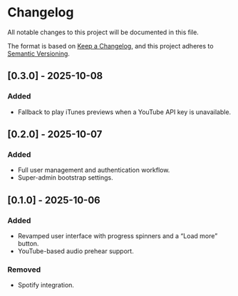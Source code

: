 # Changelog
All notable changes to this project will be documented in this file.

The format is based on [Keep a Changelog](https://keepachangelog.com/en/1.1.0/),
and this project adheres to [Semantic Versioning](https://semver.org/spec/v2.0.0.html).

## [0.3.0] - 2025-10-08
### Added
- Fallback to play iTunes previews when a YouTube API key is unavailable.

## [0.2.0] - 2025-10-07
### Added
- Full user management and authentication workflow.
- Super-admin bootstrap settings.

## [0.1.0] - 2025-10-06
### Added
- Revamped user interface with progress spinners and a “Load more” button.
- YouTube-based audio prehear support.

### Removed
- Spotify integration.
